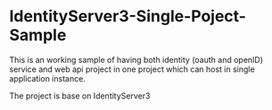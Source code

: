 # IdentityServer3-Single-Poject-Sample
This is an working sample of having both identity (oauth and openID) service and web api project in one project which can host in single application instance.  

The project is base on IdentityServer3
